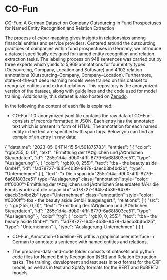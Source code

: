 # CO-Fun
CO-Fun: A German Dataset on Company Outsourcing in Fund Prospectuses for Named Entity Recognition and Relation Extraction

The process of cyber mapping gives insights in relationships among financial entities and service providers. Centered around the outsourcing practices of companies within fund prospectuses in Germany, we introduce a dataset specifically designed for named entity recognition and relation extraction tasks. The labeling process on 948 sentences was carried out by three experts which yields to 5,969 annotations for four entity types (Outsourcing, Company, Location and Software) and 4,102 relation annotations (Outsourcing–Company, Company–Location). Furthermore, state-of-the-art deep learning models were trained on this dataset to recognize entities and extract relations. This repository is the anonymized version of the dataset, along with guidelines and the code used for model training. Additionally, this dataset is also hosted on [Zenodo](https://zenodo.org/records/12745116). 

In the following the content of each file is explained:
- CO-Fun-1.0-anonymized.jsonl file contains the raw data of CO-Fun consists of records formatted in JSON. Each entry has the annotated text which is present in form of HTML.  The annotation for each named entity in the text are specified with span tags. Below you can find an exmple of an entry in raw data:

{
  "datetime": "2023-05-04T14:15:54.501875783",
  "entities": [
    {
      "color": "rgb(255, 0, 0)",
      "text": "Ermittlung der tÃ¤glichen und jÃ¤hrlichen Steuerdaten",
      "id": "255c1d4a-d9b0-4fff-8779-6a68f803ce51",
      "type": "Auslagerung"
    },
    {
      "color": "rgb(0, 0, 255)",
      "text": "tba - the beauty aside GmbH",
      "id": "fad78727-1645-4b39-9478-daecb3b4bd2b",
      "type": "Unternehmen"
    }
  ],
  "text": "<html><head></head><body>• Die <span id=\"255c1d4a-d9b0-4fff-8779-6a68f803ce51\" type=\"Auslagerung\" class=\"annotation\" style=\"color: #ff0000\">Ermittlung der tÃ¤glichen und jÃ¤hrlichen Steuerdaten</span> fÃ¼r die Fonds wurde auf die <span id=\"fad78727-1645-4b39-9478-daecb3b4bd2b\" type=\"Unternehmen\" class=\"annotation\" style=\"color: #0000ff\">tba - the beauty aside GmbH</span> ausgelagert.</body></html>",
  "relations": [
    {
      "src": {: "rgb(255, 0, 0)",
        "text": "Ermittlung der tÃ¤glichen und jÃ¤hrlichen Steuerdaten",
        "id": "255c1d4a-d9b0-4fff-8779-6a68f803ce51",
        "type": "Auslagerung"
      },
        "color"
      "trg": {
        "color": "rgb(0, 0, 255)",
        "text": "tba - the beauty aside GmbH",
        "id": "fad78727-1645-4b39-9478-daecb3b4bd2b",
        "type": "Unternehmen"
      },
      "type": "Auslagerung-Unternehmen"
    }
  ]
}

 

- CO-Fun_Annotation-Guideline-EN.pdf is a graphical user interface in German to annotate a sentence with named entities and
relations.

- The prepared-data-and-code folder consists of datasets and python code files for Named Entity Recognition (NER) and Relation Extraction tasks. The training, development and test sets in text format for the CRF model, as well as in text and SpaCy formats for the BERT and RoBERTa models.
